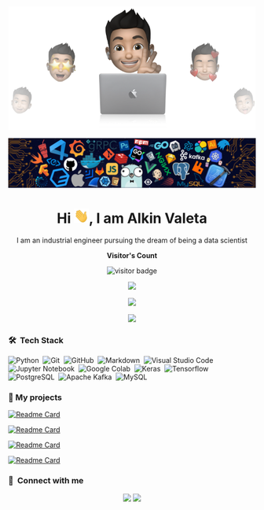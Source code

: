 <p align="center"><img src="https://raw.githubusercontent.com/KevinPatel04/KevinPatel04/master/cover-thompson.png"></p>
<p align="center"><img src="https://raw.githubusercontent.com/KevinPatel04/KevinPatel04/master/header.png"></p>

<h1 align="center">Hi <img src="https://raw.githubusercontent.com/KevinPatel04/KevinPatel04/master/Hi.gif" width="30px" height="30px">, I am Alkin Valeta </h1>

<p align="center" width="150px"> I am an industrial engineer pursuing the dream of being a data scientist</p>

<p align="center"><b>Visitor's Count</b></p>
<p align="center"><img src="https://profile-counter.glitch.me/%7Balkymvaletta%7D/count.svg" alt="visitor badge"/></p>
<p align="center"><img src="https://github-readme-stats.vercel.app/api/top-langs/?username=alkymvaletta&layout=compact&hide=TSQL&theme=chartreuse-dark"></p>
<p align="center" ><img src="https://github-readme-stats.vercel.app/api?username=alkymvaletta&count_private=true&show_icons=true&&theme=chartreuse-dark&include_all_commits=true" width="400"></p> 
<p align="center" ><img src="https://github-readme-streak-stats.herokuapp.com?user=alkymvaletta&theme=chartreuse-dark"></p>

### 🛠 &nbsp;Tech Stack

![Python](https://img.shields.io/badge/-Python-05122A?style=flat&logo=python)&nbsp;
![Git](https://img.shields.io/badge/-Git-05122A?style=flat&logo=git)&nbsp;
![GitHub](https://img.shields.io/badge/-GitHub-05122A?style=flat&logo=github)&nbsp;
![Markdown](https://img.shields.io/badge/-Markdown-05122A?style=flat&logo=markdown)&nbsp;
![Visual Studio Code](https://img.shields.io/badge/-Visual%20Studio%20Code-05122A?style=flat&logo=visual-studio-code&logoColor=007ACC)&nbsp;
![Jupyter Notebook](https://img.shields.io/badge/-Jupyter%20Notebook-05122A?style=flat&logo=jupyter&logoColor=F37626)&nbsp;
![Google Colab](https://img.shields.io/badge/-Google%20Colab-05122A?style=flat&logo=google-colab&logoColor=F9AB00)&nbsp;
![Keras](https://img.shields.io/badge/-Keras-05122A?style=flat&logo=keras&logoColor=D00000)&nbsp;
![Tensorflow](https://img.shields.io/badge/-Tensorflow-05122A?style=flat&logo=tensorflow&logoColor=FF6F00)&nbsp;
![PostgreSQL](https://img.shields.io/badge/-PostgreSQL-05122A?style=flat&logo=postgresql&logoColor=336791)&nbsp;
![Apache Kafka](https://img.shields.io/badge/-Apache%20Kafka-05122A?style=flat&logo=apache-kafka&logoColor=231F20)&nbsp;
![MySQL](https://img.shields.io/badge/-MySQL-05122A?style=flat&logo=mysql&logoColor=4479A1)&nbsp;

### :rocket: My  projects

[![Readme Card](https://github-readme-stats.vercel.app/api/pin/?username=alkymvaletta&repo=PI01_Alkin_Valeta_DT05)](https://github.com/alkymvaletta/PI01_Alkin_Valeta_DT05)

[![Readme Card](https://github-readme-stats.vercel.app/api/pin/?username=alkymvaletta&repo=PI02_Datathon_AV)](https://github.com/alkymvaletta/PI02_Datathon_AV)

[![Readme Card](https://github-readme-stats.vercel.app/api/pin/?username=alkymvaletta&repo=PI03_DataAnalytics_AV)](https://github.com/alkymvaletta/PI03_DataAnalytics_AV)

[![Readme Card](https://github-readme-stats.vercel.app/api/pin/?username=alkymvaletta&repo=PF-DTS05-E-COMMERCE-OLIST)](https://github.com/alkymvaletta/PF-DTS05-E-COMMERCE-OLIST)




### :link: &nbsp;Connect with me

<p align="center">
<a href="https://linkedin.com/in/alkinvaleta"><img src="https://img.shields.io/badge/-Alkin%20Valeta-0077B5?style=for-the-badge&logo=Linkedin&logoColor=white"/></a>
<a href="mailto:alkymvaletta@gmail.com"><img src="https://img.shields.io/badge/-alkymvaletta@gmail.com-D14836?style=for-the-badge&logo=Gmail&logoColor=white"/></a>

</p>
<!--
**alkymvaletta/alkymvaletta** is a ✨ _special_ ✨ repository because its `README.md` (this file) appears on your GitHub profile.

Here are some ideas to get you started:

- 🔭 I’m currently working on ...
- 🌱 I’m currently learning ...
- 👯 I’m looking to collaborate on ...
- 🤔 I’m looking for help with ...
- 💬 Ask me about ...
- 📫 How to reach me: ...
- 😄 Pronouns: ...
- ⚡ Fun fact: ...
-->
